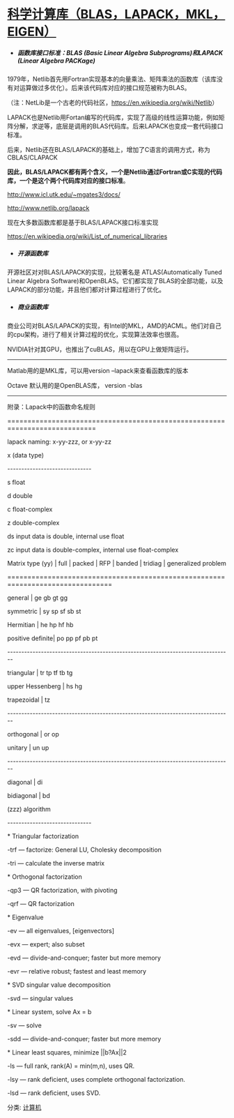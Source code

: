 # [科学计算库（BLAS，LAPACK，MKL，EIGEN）](https://www.cnblogs.com/chest/p/11844129.html)



- ##### 函数库接口标准：BLAS (Basic Linear Algebra Subprograms)和LAPACK (Linear Algebra PACKage)

1979年，Netlib首先用Fortran实现基本的向量乘法、矩阵乘法的函数库（该库没有对运算做过多优化）。后来该代码库对应的接口规范被称为BLAS。

（注：NetLib是一个古老的代码社区，<https://en.wikipedia.org/wiki/Netlib>）

LAPACK也是Netlib用Fortan编写的代码库，实现了高级的线性运算功能，例如矩阵分解，求逆等，底层是调用的BLAS代码库。后来LAPACK也变成一套代码接口标准。

后来，Netlib还在BLAS/LAPACK的基础上，增加了C语言的调用方式，称为CBLAS/CLAPACK

**因此，BLAS/LAPACK都有两个含义，一个是Netlib通过Fortran或C实现的代码库，一个是这个两个代码库对应的接口标准**。

http://www.icl.utk.edu/~mgates3/docs/

<http://www.netlib.org/lapack>

 

现在大多数函数库都是基于BLAS/LAPACK接口标准实现

https://en.wikipedia.org/wiki/List_of_numerical_libraries

- ##### 开源函数库

开源社区对对BLAS/LAPACK的实现，比较著名是 ATLAS(Automatically Tuned Linear Algebra Software)和OpenBLAS。它们都实现了BLAS的全部功能，以及LAPACK的部分功能，并且他们都对计算过程进行了优化。

 

- ##### 商业函数库

商业公司对BLAS/LAPACK的实现，有Intel的MKL，AMD的ACML。他们对自己的cpu架构，进行了相关计算过程的优化，实现算法效率也很高。

NVIDIA针对其GPU，也推出了cuBLAS，用以在GPU上做矩阵运行。

 

------

Matlab用的是MKL库，可以用version –lapack来查看函数库的版本

Octave 默认用的是OpenBLAS库，  version -blas

------

附录：Lapack中的函数命名规则

============================================================================

lapack naming: x-yy-zzz, or x-yy-zz

 

x (data type)

\------------------------------ 

s float

d double

c float-complex

z double-complex

ds input data is double, internal use float

zc input data is double-complex, internal use float-complex

 

 

Matrix type (yy) | full | packed | RFP | banded | tridiag | generalized problem

================================================================================

general          | ge                    gb       gt        gg

symmetric        | sy     sp       sf    sb       st

Hermitian        | he     hp       hf    hb

positive definite| po     pp       pf    pb       pt

\--------------------------------------------------------------------------------

triangular       | tr     tp       tf    tb                 tg

upper Hessenberg | hs                                       hg

trapezoidal      | tz

\--------------------------------------------------------------------------------

orthogonal       | or    op

unitary          | un    up

\--------------------------------------------------------------------------------

diagonal         |                                di

bidiagonal       |                                bd

 

 

(zzz) algorithm

\------------------------------

\* Triangular factorization

-trf — factorize: General LU, Cholesky decomposition

-tri — calculate the inverse matrix

 

\* Orthogonal factorization

-qp3 — QR factorization, with pivoting

-qrf — QR factorization

 

\* Eigenvalue

-ev — all eigenvalues, [eigenvectors]

-evx — expert; also subset

-evd — divide-and-conquer; faster but more memory

-evr — relative robust; fastest and least memory

 

\* SVD singular value decomposition

-svd — singular values

 

\* Linear system, solve Ax = b

-sv — solve

-sdd — divide-and-conquer; faster but more memory

 

\* Linear least squares, minimize ||b?Ax||2

-ls — full rank, rank(A) = min(m,n), uses QR.

-lsy — rank deficient, uses complete orthogonal factorization.

-lsd — rank deficient, uses SVD.

 



分类: [计算机](https://www.cnblogs.com/chest/category/1641798.html)